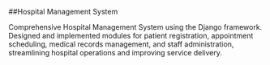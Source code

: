 ##Hospital Management System

Comprehensive Hospital Management System using the Django framework.  
Designed and implemented modules for patient registration, appointment scheduling, medical records management, and staff administration, streamlining hospital operations and improving service delivery.
